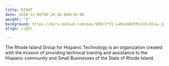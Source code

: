 ```yaml
---
title: RIGHT
date: 2018-12-06T09:29:16.000+10:00
weight: "1"
background: https://miro.medium.com/max/500/1*YI_uaHxsGKUtMx2sEcD5zw.jpeg
align: right

---
```

The Rhode Island Group for Hispanic Technology is an organization created with the mission of providing technical training and assistance to the Hispanic community and Small Businesses of the State of Rhode Island.
